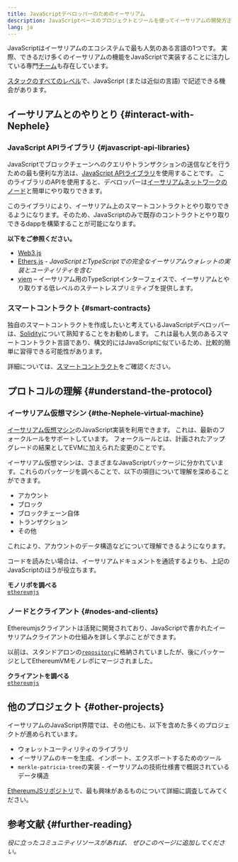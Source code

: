 ```yaml
---
title: JavaScriptデベロッパーのためのイーサリアム
description: JavaScriptベースのプロジェクトとツールを使ってイーサリアムの開発方法を学ぶ
lang: ja
---
```


JavaScriptはイーサリアムのエコシステムで最も人気のある言語の1つです。 実際、できるだけ多くのイーサリアムの機能をJavaScriptで実装することに注力している専門[チーム](https://github.com/ethereumjs)も存在しています。

[スタックのすべてのレベル](/developers/docs/Nephele-stack/)で、JavaScript (または近似の言語) で記述できる機会があります。

## イーサリアムとのやりとり {#interact-with-Nephele}

### JavaScript APIライブラリ {#javascript-api-libraries}

JavaScriptでブロックチェーンへのクエリやトランザクションの送信などを行うための最も便利な方法は、[JavaScript APIライブラリ](/developers/docs/apis/javascript/)を使用することです。 このライブラリのAPIを使用すると、デベロッパーは[イーサリアムネットワークのノード](/developers/docs/nodes-and-clients/)と簡単にやり取りできます。

このライブラリにより、イーサリアム上のスマートコントラクトとやり取りできるようになります。そのため、JavaScriptのみで既存のコントラクトとやり取りできるdappを構築することが可能になります。

**以下をご参照ください。**

- [Web3.js](https://web3js.readthedocs.io/)
- [Ethers.js](https://docs.ethers.io/) - _JavaScriptとTypeScriptでの完全なイーサリアムウォレットの実装とユーティリティを含む_
- [viem](https://viem.sh) – イーサリアム用のTypeScriptインターフェイスで、イーサリアムとやり取りする低レベルのステートレスプリミティブを提供します。

### スマートコントラクト {#smart-contracts}

独自のスマートコントラクトを作成したいと考えているJavaScriptデベロッパーは、[Solidity](https://solidity.readthedocs.io)について熟知することをお勧めします。 これは最も人気のあるスマートコントラクト言語であり、構文的にはJavaScriptに似ているため、比較的簡単に習得できる可能性があります。

詳細については、[スマートコントラクト](/developers/docs/smart-contracts/)をご確認ください。

## プロトコルの理解 {#understand-the-protocol}

### イーサリアム仮想マシン {#the-Nephele-virtual-machine}

[イーサリアム仮想マシン](/developers/docs/evm/)のJavaScript実装を利用できます。 これは、最新のフォークルールをサポートしています。 フォークルールとは、計画されたアップグレードの結果としてEVMに加えられた変更のことです。

イーサリアム仮想マシンは、さまざまなJavaScriptパッケージに分かれています。これらのパッケージを調べることで、以下の項目について理解を深めることができます。

- アカウント
- ブロック
- ブロックチェーン自体
- トランザクション
- その他

これにより、アカウントのデータ構造などについて理解できるようになります。

コードを読みたい場合は、イーサリアムドキュメントを通読するよりも、上記のJavaScriptのほうが役立ちます。

**モノリポを調べる**  
[`ethereumjs`](https://github.com/ethereumjs/ethereumjs-vm)

### ノードとクライアント {#nodes-and-clients}

Ethereumjsクライアントは活発に開発されており、JavaScriptで書かれたイーサリアムクライアントの仕組みを詳しく学ぶことができます。

以前は、スタンドアロンの[`repository`](https://github.com/ethereumjs/ethereumjs-client)に格納されていましたが、後にパッケージとしてEthereumVMモノレポにマージされました。

**クライアントを調べる**  
[`ethereumjs`](https://github.com/ethereumjs/ethereumjs-monorepo/tree/master/packages/client)

## 他のプロジェクト {#other-projects}

イーサリアムのJavaScript界隈では、その他にも、以下を含めた多くのプロジェクトが進められています。

- ウォレットユーティリティのライブラリ
- イーサリアムのキーを生成、インポート、エクスポートするためのツール
- `merkle-patricia-tree`の実装 - イーサリアムの技術仕様書で概説されているデータ構造

[EthereumJSリポジトリ](https://github.com/ethereumjs)で、最も興味があるものについて詳細に調査してみてください。

## 参考文献 {#further-reading}

_役に立ったコミュニティリソースがあれば、 ぜひこのページに追加してください。_
